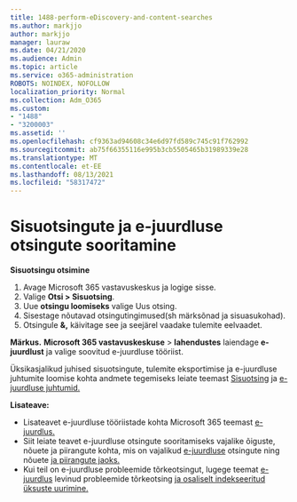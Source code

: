 ```yaml
---
title: 1488-perform-eDiscovery-and-content-searches
ms.author: markjjo
author: markjjo
manager: lauraw
ms.date: 04/21/2020
ms.audience: Admin
ms.topic: article
ms.service: o365-administration
ROBOTS: NOINDEX, NOFOLLOW
localization_priority: Normal
ms.collection: Adm_O365
ms.custom:
- "1488"
- "3200003"
ms.assetid: ''
ms.openlocfilehash: cf9363ad94608c34e6d97fd589c745c91f762992
ms.sourcegitcommit: ab75f66355116e995b3cb5505465b31989339e28
ms.translationtype: MT
ms.contentlocale: et-EE
ms.lasthandoff: 08/13/2021
ms.locfileid: "58317472"
---
```

# <a name="how-to-perform-content-searches-and-ediscovery-searches"></a>Sisuotsingute ja e-juurdluse otsingute sooritamine

**Sisuotsingu otsimine**

1. Avage Microsoft 365 vastavuskeskus ja logige sisse.
2. Valige **Otsi > Sisuotsing**.
3. Uue **otsingu loomiseks** valige Uus otsing.
4. Sisestage nõutavad otsingutingimused(sh märksõnad ja sisuasukohad).
5. Otsingule **&,** käivitage see ja seejärel vaadake tulemite eelvaadet.

**Märkus.** **Microsoft 365 vastavuskeskuse**  >  **lahendustes** laiendage **e-juurdlust** ja valige soovitud e-juurdluse tööriist.

Üksikasjalikud juhised sisuotsingute, tulemite eksportimise ja e-juurdluse juhtumite loomise kohta andmete tegemiseks leiate teemast [Sisuotsing](https://docs.microsoft.com/microsoft-365/compliance/content-search) ja [e-juurdluse juhtumid.](https://docs.microsoft.com/microsoft-365/compliance/ediscovery-cases)

**Lisateave:**

- Lisateavet e-juurdluse tööriistade kohta Microsoft 365 teemast [e-juurdlus.](https://docs.microsoft.com/microsoft-365/compliance/ediscovery)
- Siit leiate teavet e-juurdluse otsingute sooritamiseks vajalike õiguste, nõuete ja piirangute kohta, mis on vajalikud [e-juurdluse](https://docs.microsoft.com/microsoft-365/compliance/assign-ediscovery-permissions) otsingute ning nõuete [ja piirangute jaoks.](https://docs.microsoft.com/microsoft-365/compliance/limits-for-content-search)
- Kui teil on e-juurdluse probleemide tõrkeotsingut, lugege teemat [e-juurdlus](https://docs.microsoft.com/microsoft-365/compliance/ediscovery-troubleshooting-common-issues) levinud probleemide tõrkeotsing [ja osaliselt indekseeritud üksuste uurimine.](https://docs.microsoft.com/microsoft-365/compliance/investigating-partially-indexed-items-in-ediscovery)
